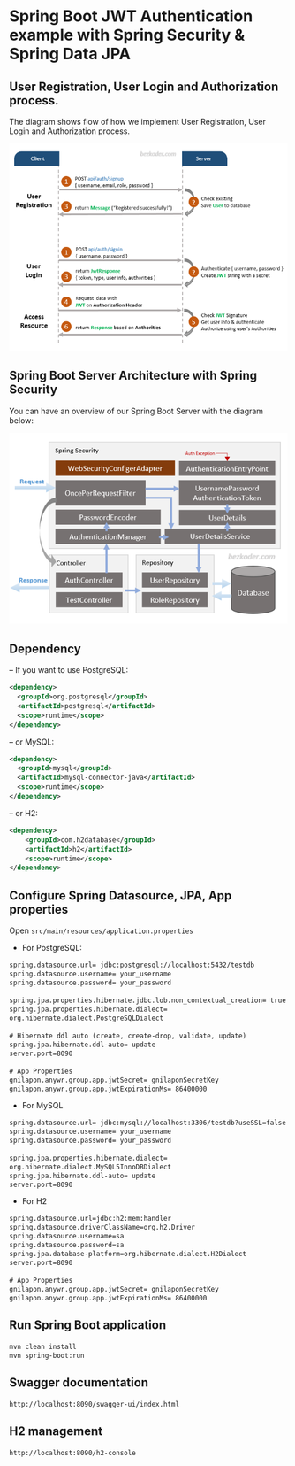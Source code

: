 # Spring Boot JWT Authentication example with Spring Security & Spring Data JPA

## User Registration, User Login and Authorization process.
The diagram shows flow of how we implement User Registration, User Login and Authorization process.

![spring-boot-jwt-authentication-spring-security-flow](spring-boot-jwt-authentication-spring-security-flow.png)

## Spring Boot Server Architecture with Spring Security
You can have an overview of our Spring Boot Server with the diagram below:

![spring-boot-jwt-authentication-spring-security-architecture](spring-boot-jwt-authentication-spring-security-architecture.png)

## Dependency
– If you want to use PostgreSQL:
```xml
<dependency>
  <groupId>org.postgresql</groupId>
  <artifactId>postgresql</artifactId>
  <scope>runtime</scope>
</dependency>
```
– or MySQL:
```xml
<dependency>
  <groupId>mysql</groupId>
  <artifactId>mysql-connector-java</artifactId>
  <scope>runtime</scope>
</dependency>
```
– or H2:
```xml
<dependency>
    <groupId>com.h2database</groupId>
    <artifactId>h2</artifactId>
    <scope>runtime</scope>
</dependency>
```
## Configure Spring Datasource, JPA, App properties
Open `src/main/resources/application.properties`
- For PostgreSQL:
```
spring.datasource.url= jdbc:postgresql://localhost:5432/testdb
spring.datasource.username= your_username
spring.datasource.password= your_password

spring.jpa.properties.hibernate.jdbc.lob.non_contextual_creation= true
spring.jpa.properties.hibernate.dialect= org.hibernate.dialect.PostgreSQLDialect

# Hibernate ddl auto (create, create-drop, validate, update)
spring.jpa.hibernate.ddl-auto= update
server.port=8090

# App Properties
gnilapon.anywr.group.app.jwtSecret= gnilaponSecretKey
gnilapon.anywr.group.app.jwtExpirationMs= 86400000
```
- For MySQL
```
spring.datasource.url= jdbc:mysql://localhost:3306/testdb?useSSL=false
spring.datasource.username= your_username
spring.datasource.password= your_password

spring.jpa.properties.hibernate.dialect= org.hibernate.dialect.MySQL5InnoDBDialect
spring.jpa.hibernate.ddl-auto= update
server.port=8090

```
- For H2
```
spring.datasource.url=jdbc:h2:mem:handler
spring.datasource.driverClassName=org.h2.Driver
spring.datasource.username=sa
spring.datasource.password=sa
spring.jpa.database-platform=org.hibernate.dialect.H2Dialect
server.port=8090

# App Properties
gnilapon.anywr.group.app.jwtSecret= gnilaponSecretKey
gnilapon.anywr.group.app.jwtExpirationMs= 86400000
```
## Run Spring Boot application
```
mvn clean install
mvn spring-boot:run
```
## Swagger documentation
```
http://localhost:8090/swagger-ui/index.html
```
## H2 management
```
http://localhost:8090/h2-console
```
